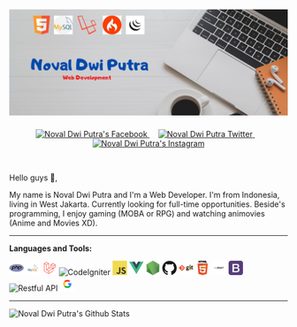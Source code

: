 # [![noval dwi putra](https://raw.githubusercontent.com/novaldwp/novaldwp/main/assets/profile_header.jpg)](https://google.com)
<p align='center'>
<a href="https://facebook.com/nvldwiptr">
  <img alt="Noval Dwi Putra's Facebook" width="22px" src="https://cdn.jsdelivr.net/npm/simple-icons@v3/icons/facebook.svg" />
</a> &nbsp;&nbsp;&nbsp;
<a href="https://twitter.com/opalski">
  <img alt="Noval Dwi Putra Twitter" width="22px" src="https://cdn.jsdelivr.net/npm/simple-icons@v3/icons/twitter.svg" />
</a> &nbsp;&nbsp;&nbsp;
<a href="https://www.instagram.com/novaldwp">
  <img alt="Noval Dwi Putra's Instagram" width="22px" src="https://cdn.jsdelivr.net/npm/simple-icons@v3/icons/instagram.svg" />
</a>
</p>
<br/>

Hello guys 👋,

My name is Noval Dwi Putra and I'm a Web Developer. I'm from Indonesia, living in West Jakarta. Currently looking for full-time opportunities. Beside's programming, I enjoy gaming (MOBA or RPG) and watching animovies (Anime and Movies XD).

---

  **Languages and Tools:**  
<p align="left">
<img alt="Php" width="26px" src="https://raw.githubusercontent.com/github/explore/80688e429a7d4ef2fca1e82350fe8e3517d3494d/topics/php/php.png" />
<img alt="MySQL" width="26px" src="https://raw.githubusercontent.com/github/explore/80688e429a7d4ef2fca1e82350fe8e3517d3494d/topics/mysql/mysql.png" />
<img alt="Laravel" width="26px" src="https://raw.githubusercontent.com/github/explore/e94815998e4e0713912fed477a1f346ec04c3da2/topics/laravel/laravel.png" />
<img alt="CodeIgniter" width="26px" src="https://cdn.iconscout.com/icon/free/png-512/codeigniter-4-1175201.png" />
<img alt="JavaScript" width="26px" src="https://raw.githubusercontent.com/github/explore/80688e429a7d4ef2fca1e82350fe8e3517d3494d/topics/javascript/javascript.png" />
<img alt="Vuejs" width="26px" src="https://raw.githubusercontent.com/github/explore/80688e429a7d4ef2fca1e82350fe8e3517d3494d/topics/vue/vue.png" />
<img alt="Node.js" width="26px" src="https://raw.githubusercontent.com/github/explore/80688e429a7d4ef2fca1e82350fe8e3517d3494d/topics/nodejs/nodejs.png" />
<img alt="GitHub" width="26px" src="https://raw.githubusercontent.com/github/explore/78df643247d429f6cc873026c0622819ad797942/topics/github/github.png" />
<img alt="Git" width="26px" src="https://raw.githubusercontent.com/github/explore/80688e429a7d4ef2fca1e82350fe8e3517d3494d/topics/git/git.png" />
<img alt="HTML5" width="26px" src="https://raw.githubusercontent.com/github/explore/80688e429a7d4ef2fca1e82350fe8e3517d3494d/topics/html/html.png" />
<img alt="JQuery" width="26px" src="https://raw.githubusercontent.com/github/explore/80688e429a7d4ef2fca1e82350fe8e3517d3494d/topics/jquery/jquery.png" />
<img alt="Bootstrap" width="26px" src="https://raw.githubusercontent.com/github/explore/80688e429a7d4ef2fca1e82350fe8e3517d3494d/topics/bootstrap/bootstrap.png" />
<img alt="Restful API" width="26px" src="https://cdn.iconscout.com/icon/premium/png-512-thumb/api-1675146-1421517.png" />
<img alt="Google" width="26px" src="https://raw.githubusercontent.com/github/explore/80688e429a7d4ef2fca1e82350fe8e3517d3494d/topics/google/google.png" />
  
</p>

---

<img align="left" alt="Noval Dwi Putra's Github Stats" src="https://github-readme-stats.vercel.app/api?username=novaldwp&show_icons=true&hide_border=true" />
<!--
**nvldwiptr/nvldwiptr** is a ✨ _special_ ✨ repository because its `README.md` (this file) appears on your GitHub profile.

Here are some ideas to get you started:

- 🔭 I’m currently working on ...
- 🌱 I’m currently learning ...
- 👯 I’m looking to collaborate on ...
- 🤔 I’m looking for help with ...
- 💬 Ask me about ...
- 📫 How to reach me: ...
- 😄 Pronouns: ...
- ⚡ Fun fact: ...
-->
